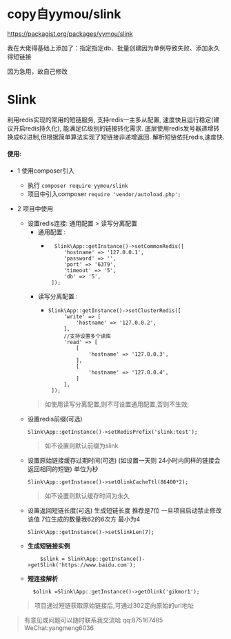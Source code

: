 # copy自yymou/slink
https://packagist.org/packages/yymou/slink

我在大佬得基础上添加了：指定指定db、批量创建因为单例导致失败、添加永久得短链接

因为急用，故自己修改
# Slink
利用redis实现的常用的短链服务, 支持redis一主多从配置, 速度快且运行稳定(建议开启redis持久化), 能满足亿级别的链接转化需求.
底层使用redis发号器递增转换成62进制,但根据简单算法实现了短链接非递增返回. 解析短链依托redis,速度快.

#### 使用:
+ 1 使用composer引入
  + 执行 `composer require yymou/slink`
  + 项目中引入composer `require 'vendor/autoload.php';`
  
+ 2 项目中使用
  + 设置redis连接: 通用配置 > 读写分离配置
    + 通用配置 :
        + ```
            Slink\App::getInstance()->setCommonRedis([
               'hostname' => '127.0.0.1',
               'password' => '',
               'port' => '6379',
               'timeout' => '5',
               'db' => '5',
           ]);
          ```
    + 读写分离配置 :
        + ```
          Slink\App::getInstance()->setClusterRedis([
               'write' => [
                   'hostname' => '127.0.0.2',
               ],
               //支持设置多个读库
               'read' => [
                   [
                       'hostname' => '127.0.0.3',
                   ],
                   [
                       'hostname' => '127.0.0.4',
                   ]
               ],
           ]);
          ```
    > 如使用读写分离配置,则不可设置通用配置,否则不生效;
  + 设置redis前缀(可选)
    ```
    Slink\App::getInstance()->setRedisPrefix('slink:test');
    ```
    > 如不设置则默认前缀为slink
  + 设置原始链接缓存过期时间(可选) (如设置一天则 24小时内同样的链接会返回相同的短链) 单位为秒
    ```
    Slink\App::getInstance()->setOlinkCacheTtl(86400*2);
    ```        
    > 如不设置则默认缓存时间为永久
  + 设置返回短链长度(可选) 生成短链长度 推荐是7位 一旦项目启动禁止修改该值 7位生成的数量我62的*6*次方 最小为4
    ```
    Slink\App::getInstance()->setSlinkLen(7);
    ```                                                                                                                                                                                                                                                
  + **生成短链接实例**
    ```
        $slink = Slink\App::getInstance()->getSlink('https://www.baidu.com');
    ```
  + **短连接解析**
   ```
        $olink =Slink\App::getInstance()->getOlink('gikmor1');
   ```
   > 项目通过短链获取原始链接后,可通过302定向原始的url地址
  
> 有意见或问题可以随时联系我交流哈 qq:875167485 WeChat:yangmeng6036